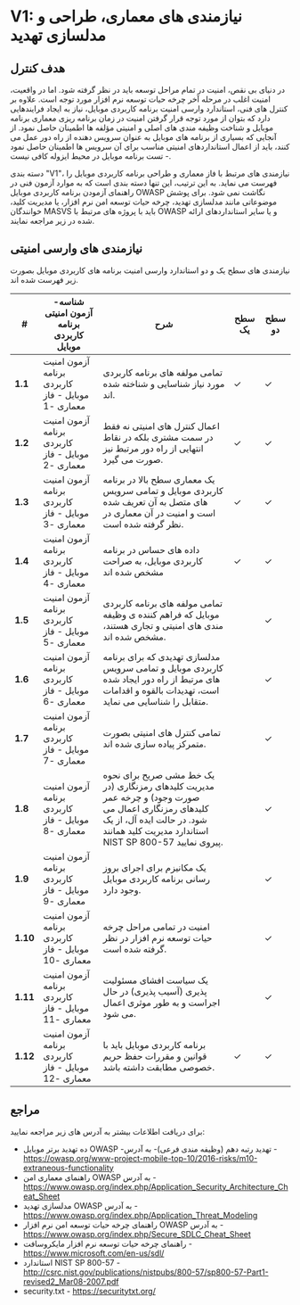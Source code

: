 # V1: نیازمندی های معماری، طراحی و مدلسازی تهدید

## هدف کنترل

در دنیای بی نقص، امنیت در تمام مراحل توسعه باید در نظر گرفته شود. اما در واقعیت، امنیت اغلب در مرحله آخر چرخه حیات توسعه نرم افزار مورد توجه است. علاوه بر کنترل های فنی، استاندارد وارسی امنیت برنامه کاربردی موبایل، نیاز به ایجاد فرایندهایی دارد که بتوان از مورد توجه قرار گرفتن امنیت در زمان برنامه ریزی معماری برنامه موبایل و  شناخت وظیفه مندی های اصلی و امنیتی مؤلفه ها  اطمینان حاصل نمود. از آنجایی که بسیاری از برنامه های موبایل به عنوان سرویس دهنده از راه دور عمل می کنند، باید از اعمال استانداردهای امنیتی مناسب برای آن سرویس ها اطمینان حاصل نمود - تست برنامه موبایل در محیط ایزوله کافی نیست.

دسته بندی "V1"، نیازمندی های مرتبط با فاز معماری و طراحی برنامه کاربردی موبایل را فهرست می نماید. به این ترتیب، این تنها دسته بندی است که به موارد آزمون فنی در راهنمای آزمودن برنامه کاربردی موبایل OWASP نگاشت نمی شود. برای پوشش موضوعاتی مانند مدلسازی تهدید، چرخه حیات توسعه امن نرم افزار، یا مدیریت کلید، خوانندگان MASVS باید با پروژه های مرتبط با OWASP و یا سایر استانداردهای ارائه شده در زیر مراجعه نمایند.

## نیازمندی های وارسی امنیتی

نیازمندی های سطح یک و دو استاندارد وارسی امنیت برنامه های کاربردی موبایل بصورت زیر فهرست شده اند.

| # | شناسه- آزمون امنیتی برنامه کاربردی موبایل | شرح |  سطح یک | سطح دو |
| -- | -------- | ---------------------- | - | - |
| **1.1** | آزمون امنیت برنامه کاربردی موبایل - فاز معماری -1 | تمامی مولفه های برنامه کاربردی مورد نیاز شناسایی و شناخته شده اند. | ✓ | ✓ |
| **1.2** | آزمون امنیت برنامه کاربردی موبایل - فاز معماری -2 | اعمال کنترل های امنیتی نه فقط در سمت مشتری بلکه در نقاط انتهایی از راه دور مرتبط نیز صورت می گیرد. | ✓ | ✓ |
| **1.3** | آزمون امنیت برنامه کاربردی موبایل - فاز معماری -3 | یک معماری سطح بالا در برنامه کاربردی موبایل و تمامی سرویس های متصل به آن تعریف شده است و امنیت در آن معماری در نظر گرفته شده است. | ✓ | ✓ |
| **1.4** | آزمون امنیت برنامه کاربردی موبایل - فاز معماری -4 | داده های حساس در برنامه کاربردی موبایل، به صراحت مشخص شده اند  | ✓ | ✓ |
| **1.5** | آزمون امنیت برنامه کاربردی موبایل - فاز معماری -5 | تمامی مولفه های برنامه کاربردی موبایل که فراهم کننده ی وظیفه مندی های امنیتی و تجاری هستند، مشخص  شده اند. |  | ✓ |
| **1.6** | آزمون امنیت برنامه کاربردی موبایل - فاز معماری -6 | مدلسازی تهدیدی که برای برنامه کاربردی موبایل و تمامی سرویس های مرتبط از راه دور ایجاد شده است، تهدیدات بالقوه و اقدامات متقابل را شناسایی می نماید. |  | ✓ |
| **1.7** | آزمون امنیت برنامه کاربردی موبایل - فاز معماری -7 | تمامی کنترل های امنیتی بصورت متمرکز پیاده سازی شده اند. |  | ✓ |
| **1.8** | آزمون امنیت برنامه کاربردی موبایل - فاز معماری -8 | یک خط مشی صریح برای نحوه مدیریت کلیدهای رمزنگاری (در صورت وجود) و چرخه عمر کلیدهای رمزنگاری اعمال می شود. در حالت ایده آل، از یک استاندارد مدیریت کلید همانند NIST SP 800-57 پیروی نمایید. |  | ✓ |
| **1.9** | آزمون امنیت برنامه کاربردی موبایل - فاز معماری -9 | یک مکانیزم برای اجرای بروز رسانی برنامه کاربردی موبایل وجود دارد. |  | ✓ |
| **1.10** | آزمون امنیت برنامه کاربردی موبایل - فاز معماری -10 | امنیت در تمامی مراحل چرخه حیات توسعه نرم افزار در نظر گرفته شده است. |  | ✓ |
| **1.11** | آزمون امنیت برنامه کاربردی موبایل - فاز معماری -11 | یک سیاست افشای مسئولیت پذیری (آسیب پذیری) در حال اجراست و به طور موثری اعمال می شود. |  | ✓ |
| **1.12** | آزمون امنیت برنامه کاربردی موبایل - فاز معماری -12 | برنامه کاربردی موبایل باید با قوانین و مقررات حفظ حریم خصوصی مطابقت داشته باشد. | ✓ | ✓ |

## مراجع

برای دریافت اطلاعات بیشتر به آدرس های زیر مراجعه نمایید:

- ده تهدید برتر موبایل OWASP -تهدید رتبه دهم (وظیفه مندی فرعی)- به آدرس - <https://owasp.org/www-project-mobile-top-10/2016-risks/m10-extraneous-functionality>
- راهنمای معماری امن OWASP به آدرس - <https://www.owasp.org/index.php/Application_Security_Architecture_Cheat_Sheet>
- مدلسازی تهدید OWASP  به آدرس - <https://www.owasp.org/index.php/Application_Threat_Modeling>
- راهنمای چرخه حیات توسعه امن نرم افزار OWASP  به آدرس - <https://www.owasp.org/index.php/Secure_SDLC_Cheat_Sheet>
- راهنمای چرخه حیات توسعه نرم افزار مایکروسافت - <https://www.microsoft.com/en-us/sdl/>
- استاندارد NIST SP 800-57  - <http://csrc.nist.gov/publications/nistpubs/800-57/sp800-57-Part1-revised2_Mar08-2007.pdf>
- security.txt - <https://securitytxt.org/>
